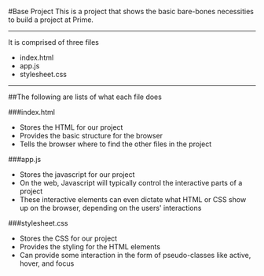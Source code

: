 #Base Project
This is a project that shows the basic bare-bones necessities to build a project at Prime.

***

It is comprised of three files
* index.html
* app.js
* stylesheet.css

***

##The following are lists of what each file does

###index.html
* Stores the HTML for our project
* Provides the basic structure for the browser
* Tells the browser where to find the other files in the project

###app.js
* Stores the javascript for our project
* On the web, Javascript will typically control the interactive parts of a project
* These interactive elements can even dictate what HTML or CSS show up on the browser, depending on the users' interactions

###stylesheet.css
* Stores the CSS for our project
* Provides the styling for the HTML elements
* Can provide some interaction in the form of pseudo-classes like active, hover, and focus